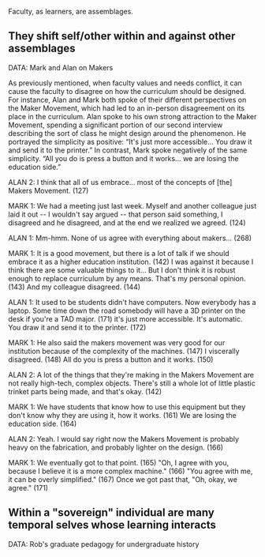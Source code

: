 Faculty, as learners, are assemblages.

They shift self/other within and against other assemblages
-----------------------------------------------------------

DATA: Mark and Alan on Makers

As previously mentioned, when faculty values and needs conflict, it can cause the faculty to disagree on how the curriculum should be designed. For instance, Alan and Mark both spoke of their different perspectives on the Maker Movement, which had led to an in-person disagreement on its place in the curriculum. Alan spoke to his own strong attraction to the Maker Movement, spending a significant portion of our second interview describing the sort of class he might design around the phenomenon. He portrayed the simplicity as positive: “It's just more accessible... You draw it and send it to the printer.” In contrast, Mark spoke negatively of the same simplicity. “All you do is press a button and it works... we are losing the education side.”

ALAN 2: I think that all of us embrace... most of the concepts of [the] Makers Movement. (127)

MARK 1: We had a meeting just last week. Myself and another colleague just laid it out -- I wouldn't say argued -- that person said something, I disagreed and he disagreed, and at the end we realized we agreed. (124)

ALAN 1: Mm-hmm. None of us agree with everything about makers... (268)

MARK 1: It is a good movement, but there is a lot of talk if we should embrace it as a higher education institution. (142) I was against it because I think there are some valuable things to it... But I don't think it is robust enough to replace curriculum by any means. That's my personal opinion. (143) And my colleague disagreed. (144)

ALAN 1: It used to be students didn't have computers. Now everybody has a laptop. Some time down the road somebody will have a 3D printer on the desk if you're a TAD major. (171) it's just more accessible. It's automatic. You draw it and send it to the printer. (172)

MARK 1: He also said the makers movement was very good for our institution because of the complexity of the machines. (147) I viscerally disagreed. (148) All do you is press a button and it works. (150)

ALAN 2: A lot of the things that they're making in the Makers Movement are not really high-tech, complex objects. There's still a whole lot of little plastic trinket parts being made, and that's okay. (142)

MARK 1: We have students that know how to use this equipment but they don't know why they are using it, how it works. (161) We are losing the education side. (164)

ALAN 2: Yeah. I would say right now the Makers Movement is probably heavy on the fabrication, and probably lighter on the design. (166)

MARK 1: We eventually got to that point. (165) "Oh, I agree with you, because I believe it is a more complex machine." (166) "You agree with me, it can be overly simplified." (167) Once we got past that, "Oh, okay, we agree." (171)


Within a "sovereign" individual are many temporal selves whose learning interacts
----------------------------------------------------------------------------------

DATA: Rob's graduate pedagogy for undergraduate history
